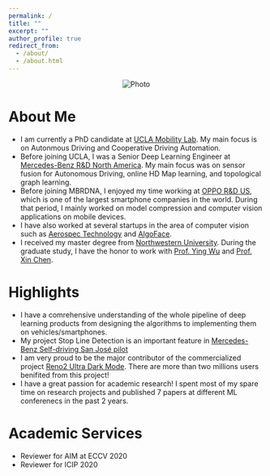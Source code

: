 ```yaml
---
permalink: /
title: ""
excerpt: ""
author_profile: true
redirect_from: 
  - /about/
  - /about.html
---
```


<p align="center">
  <img src="https://derrickxunu.github.io/files/mercedes.jpeg?raw=true" alt="Photo" /> 
</p>

# About Me
* I am currently a PhD candidate at [UCLA Mobility Lab](https://mobility-lab.seas.ucla.edu/). My main focus is on Autonmous Driving and Cooperative Driving Automation.
* Before joining UCLA, I was a Senior Deep Learning Engineer at [Mercedes-Benz R&D North America](https://mbrdna.com/). My main focus was on sensor fusion for Autonomous Driving, online HD Map learning, and topological graph learning.
* Before joining MBRDNA, I enjoyed my time working at [OPPO R&D US](https://www.oppo.com/en/), which is one of the largest smartphone companies in the world. During that period, I mainly worked on model compression and computer vision applications on mobile devices.
* I have also worked at several startups in the area of computer vision such as [Aerospec Technology](https://aerospec.us/) and [AlgoFace](https://www.algoface.ai/).
* I received my master degree from [Northwestern University](https://www.northwestern.edu/). During the graduate study, I have the honor to work with [Prof. Ying Wu](http://users.eecs.northwestern.edu/~yingwu/) and [Prof. Xin Chen](http://users.eecs.northwestern.edu/~xinchen/).

# Highlights
* I have a comrehensive understanding of the whole pipeline of deep learning products from designing the algorithms to implementing them on vehicles/smartphones.
* My project Stop Line Detection is an important feature in [Mercedes-Benz Self-driving San José pilot](https://www.daimler.com/innovation/case/autonomous/pilot-city-san-jose.html)
* I am very proud to be the major contributor of the commercialized project [Reno2 Ultra Dark Mode](https://oppo.custhelp.com/app/answers/detail/a_id/8883/~/what-is-ultra-dark-mode-for-reno2%3F). There are more than two millions users benifited from this project!
* I have a great passion for academic research! I spent most of my spare time on research projects and published 7 papers at different ML conferenecs in the past 2 years.

# Academic Services
* Reviewer for AIM at ECCV 2020
* Reviewer for ICIP 2020
